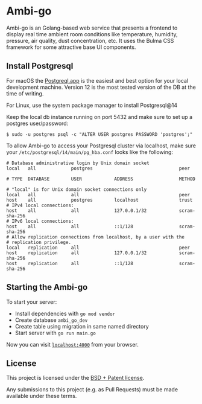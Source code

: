 # Ambi-go

Ambi-go is an Golang-based web service that presents a frontend to display real time ambient room conditions
like temperature, humidity, pressure, air quality, dust concentration, etc. It uses the Bulma CSS framework
for some attractive base UI components.
## Install Postgresql

For macOS the [Postgreql.app](https://postgresapp.com/) is the easiest and best option for your local development machine. Version 12
is the most tested version of the DB at the time of writing.

For Linux, use the system package manager to install Postgresql@14

Keep the local db instance running on port 5432 and make sure to set up a postgres user/password:

`$ sudo -u postgres psql -c "ALTER USER postgres PASSWORD 'postgres';"`

To allow Ambi-go to access your Postgresql cluster via localhost, make sure your `/etc/postgresql/14/main/pg_hba.conf` looks like the following:

```
# Database administrative login by Unix domain socket
local   all             postgres                                peer

# TYPE  DATABASE        USER            ADDRESS                 METHOD

# "local" is for Unix domain socket connections only
local   all             all                                     peer
host    all             postgres        localhost               trust
# IPv4 local connections:
host    all             all             127.0.0.1/32            scram-sha-256
# IPv6 local connections:
host    all             all             ::1/128                 scram-sha-256
# Allow replication connections from localhost, by a user with the
# replication privilege.
local   replication     all                                     peer
host    replication     all             127.0.0.1/32            scram-sha-256
host    replication     all             ::1/128                 scram-sha-256
```
## Starting the Ambi-go

To start your server:

  * Install dependencies with `go mod vendor`
  * Create database `ambi_go_dev`
  * Create table using migration in same named directory
  * Start server with `go run main.go`

Now you can visit [`localhost:4000`](http://localhost:4000) from your browser.
## License

This project is licensed under the [BSD + Patent license](https://opensource.org/licenses/BSDplusPatent).

Any submissions to this project (e.g. as Pull Requests) must be made available under these terms.